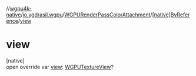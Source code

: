 //[wgpu4k-native](../../../../index.md)/[io.ygdrasil.wgpu](../../index.md)/[WGPURenderPassColorAttachment](../index.md)/[[native]ByReference](index.md)/[view](view.md)

# view

[native]\
open override var [view](view.md): [WGPUTextureView](../../-w-g-p-u-texture-view/index.md)?